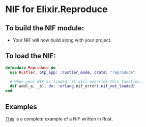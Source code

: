# NIF for Elixir.Reproduce

## To build the NIF module:

- Your NIF will now build along with your project.

## To load the NIF:

```elixir
defmodule Reproduce do
  use Rustler, otp_app: :rustler_mode, crate: "reproduce"

  # When your NIF is loaded, it will override this function.
  def add(_a, _b), do: :erlang.nif_error(:nif_not_loaded)
end
```

## Examples

[This](https://github.com/rusterlium/NifIo) is a complete example of a NIF written in Rust.
